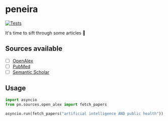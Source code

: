 # peneira

[![Tests](https://github.com/anapaulagomes/peneira/actions/workflows/tests.yml/badge.svg)](https://github.com/anapaulagomes/peneira/actions/workflows/tests.yml)

It's time to sift through some articles 🤭

## Sources available

- [ ] [OpenAlex](https://openalex.org/)
- [ ] [PubMed](https://pubmed.ncbi.nlm.nih.gov/)
- [ ] [Semantic Scholar](https://www.semanticscholar.org/)

## Usage

```python
import asyncio
from pn.sources.open_alex import fetch_papers

asyncio.run(fetch_papers("artificial intelligence AND public health"))
```
